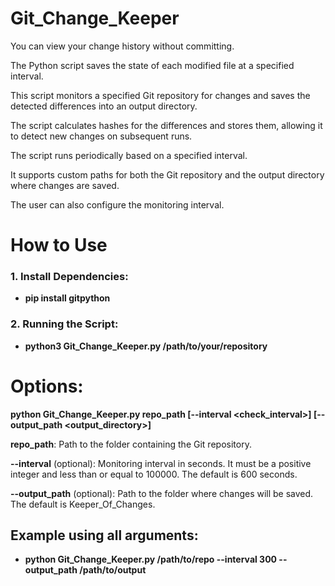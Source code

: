 # Git_Change_Keeper
You can view your change history without committing.

The Python script saves the state of each modified file at a specified interval.

This script monitors a specified Git repository for changes and saves the detected differences into an output directory.

The script calculates hashes for the differences and stores them, allowing it to detect new changes on subsequent runs.

The script runs periodically based on a specified interval.

It supports custom paths for both the Git repository and the output directory where changes are saved.

The user can also configure the monitoring interval.

# How to Use

### 1. Install Dependencies:
 - **pip install gitpython**

### 2. Running the Script:
 - **python3 Git_Change_Keeper.py /path/to/your/repository**


# Options:
**python Git_Change_Keeper.py   repo_path  [--interval <check_interval>] [--output_path <output_directory>]**

**repo_path**: Path to the folder containing the Git repository.

**--interval** (optional): Monitoring interval in seconds. It must be a positive integer and less than or equal to 100000. The default is 600 seconds.

**--output_path** (optional): Path to the folder where changes will be saved. The default is Keeper_Of_Changes.


## Example using all arguments:

 - **python Git_Change_Keeper.py /path/to/repo --interval 300 --output_path /path/to/output**
